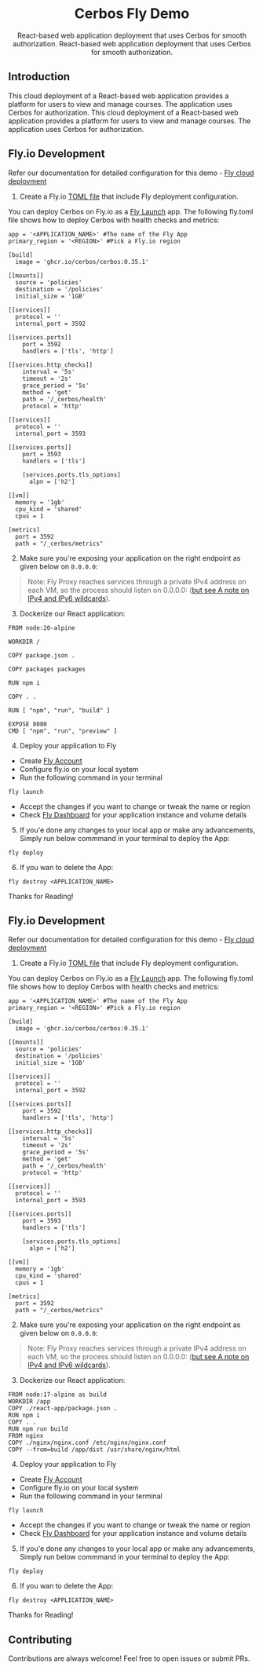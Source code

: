 <h1 align="center">Cerbos Fly Demo </h1>

<p align="center">
  React-based web application deployment that uses Cerbos for smooth authorization.
  React-based web application deployment that uses Cerbos for smooth authorization.
</p>

## Introduction

This cloud deployment of a React-based web application provides a platform for users to view and manage courses. The application uses Cerbos for authorization.
This cloud deployment of a React-based web application provides a platform for users to view and manage courses. The application uses Cerbos for authorization.

## Fly.io Development

Refer our documentation for detailed configuration for this demo - [Fly cloud deployment](https://docs.cerbos.dev/cerbos/latest/deployment/cloud-platforms)

1. Create a Fly.io [TOML file](fly.toml) that include Fly deployment configuration.

You can deploy Cerbos on Fly.io as a [Fly Launch](https://fly.io/docs/apps/) app. The following fly.toml file shows how to deploy Cerbos with health checks and metrics:
```
app = '<APPLICATION_NAME>' #The name of the Fly App
primary_region = '<REGION>' #Pick a Fly.io region

[build]
  image = 'ghcr.io/cerbos/cerbos:0.35.1'

[[mounts]]
  source = 'policies'
  destination = '/policies'
  initial_size = '1GB'

[[services]]
  protocol = ''
  internal_port = 3592

[[services.ports]]
    port = 3592
    handlers = ['tls', 'http']

[[services.http_checks]]
    interval = '5s'
    timeout = '2s'
    grace_period = '5s'
    method = 'get'
    path = '/_cerbos/health'
    protocol = 'http'

[[services]]
  protocol = ''
  internal_port = 3593

[[services.ports]]
    port = 3593
    handlers = ['tls']

    [services.ports.tls_options]
      alpn = ['h2']

[[vm]]
  memory = '1gb'
  cpu_kind = 'shared'
  cpus = 1

[metrics]
  port = 3592
  path = "/_cerbos/metrics"
```
2. Make sure you're exposing your application on the right endpoint as given below on `0.0.0.0`:

> Note: Fly Proxy reaches services through a private IPv4 address on each VM, so the process should listen on 0.0.0.0:<port> ([but see A note on IPv4 and IPv6 wildcards](https://fly.io/docs/networking/app-services/#a-note-on-ipv4-and-ipv6-wildcards)).

3. Dockerize our React application:
```
FROM node:20-alpine

WORKDIR /

COPY package.json .

COPY packages packages

RUN npm i 

COPY . .

RUN [ "npm", "run", "build" ]

EXPOSE 8080
CMD [ "npm", "run", "preview" ]
```

4. Deploy your application to Fly
- Create [Fly Account](https://fly.io/)
- Configure fly.io on your local system
- Run the following command in your terminal
```
fly launch
```
- Accept the changes if you want to change or tweak the name or region
- Check [Fly Dashboard](https://fly.io/dashbaord) for your application instance and volume details

5. If you'e done any changes to your local app or make any advancements, Simply run below commmand in your terminal to deploy the App:
```
fly deploy
```
6. If you wan to delete the App:
```
fly destroy <APPLICATION_NAME>
```

Thanks for Reading!
## Fly.io Development

Refer our documentation for detailed configuration for this demo - [Fly cloud deployment](https://docs.cerbos.dev/cerbos/latest/deployment/cloud-platforms)

1. Create a Fly.io [TOML file](fly.toml) that include Fly deployment configuration.

You can deploy Cerbos on Fly.io as a [Fly Launch](https://fly.io/docs/apps/) app. The following fly.toml file shows how to deploy Cerbos with health checks and metrics:
```
app = '<APPLICATION_NAME>' #The name of the Fly App
primary_region = '<REGION>' #Pick a Fly.io region

[build]
  image = 'ghcr.io/cerbos/cerbos:0.35.1'

[[mounts]]
  source = 'policies'
  destination = '/policies'
  initial_size = '1GB'

[[services]]
  protocol = ''
  internal_port = 3592

[[services.ports]]
    port = 3592
    handlers = ['tls', 'http']

[[services.http_checks]]
    interval = '5s'
    timeout = '2s'
    grace_period = '5s'
    method = 'get'
    path = '/_cerbos/health'
    protocol = 'http'

[[services]]
  protocol = ''
  internal_port = 3593

[[services.ports]]
    port = 3593
    handlers = ['tls']

    [services.ports.tls_options]
      alpn = ['h2']

[[vm]]
  memory = '1gb'
  cpu_kind = 'shared'
  cpus = 1

[metrics]
  port = 3592
  path = "/_cerbos/metrics"
```
2. Make sure you're exposing your application on the right endpoint as given below on `0.0.0.0`:

> Note: Fly Proxy reaches services through a private IPv4 address on each VM, so the process should listen on 0.0.0.0:<port> ([but see A note on IPv4 and IPv6 wildcards](https://fly.io/docs/networking/app-services/#a-note-on-ipv4-and-ipv6-wildcards)).

3. Dockerize our React application:
```
FROM node:17-alpine as build
WORKDIR /app
COPY ./react-app/package.json .
RUN npm i
COPY . .
RUN npm run build
FROM nginx
COPY ./nginx/nginx.conf /etc/nginx/nginx.conf
COPY --from=build /app/dist /usr/share/nginx/html
```

4. Deploy your application to Fly
- Create [Fly Account](https://fly.io/)
- Configure fly.io on your local system
- Run the following command in your terminal
```
fly launch
```
- Accept the changes if you want to change or tweak the name or region
- Check [Fly Dashboard](https://fly.io/dashbaord) for your application instance and volume details

5. If you'e done any changes to your local app or make any advancements, Simply run below commmand in your terminal to deploy the App:
```
fly deploy
```
6. If you wan to delete the App:
```
fly destroy <APPLICATION_NAME>
```

Thanks for Reading!

## Contributing

Contributions are always welcome! Feel free to open issues or submit PRs.
